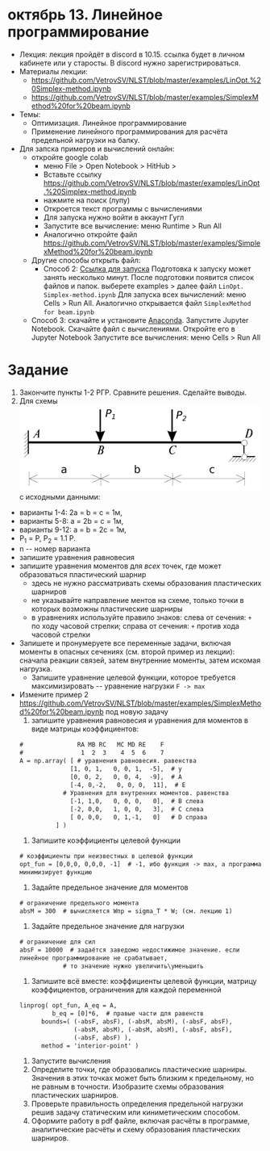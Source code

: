 # октябрь 13. Линейное программирование
- Лекция: лекция пройдёт в discord в 10.15. ссылка будет в личном кабинете или у старосты. В discord нужно зарегистрироваться. 
- Материалы лекции:
  - https://github.com/VetrovSV/NLST/blob/master/examples/LinOpt.%20Simplex-method.ipynb
  - https://github.com/VetrovSV/NLST/blob/master/examples/SimplexMethod%20for%20beam.ipynb
- Темы:
  - Оптимизация. Линейное программирование
  - Применение линейного программирования для расчёта предельной нагрузки на балку.
- Для запска примеров и вычислений онлайн:
  - откройте google colab
       - меню File > Open Notebook > HitHub >
       - Вставьте ссылку https://github.com/VetrovSV/NLST/blob/master/examples/LinOpt.%20Simplex-method.ipynb
       - нажмите на поиск (лупу)
       - Откроется текст программы с вычислениями
       - Для запуска нужно войти в аккаунт Гугл
       - Запустите все вычисление: меню Runtime > Run All
       - Аналогично откройте файл https://github.com/VetrovSV/NLST/blob/master/examples/SimplexMethod%20for%20beam.ipynb
  - Другие способы открыть файл:
    - Способ 2: [Ссылка для запуска](https://mybinder.org/v2/gh/VetrovSV/NLST/master) Подготовка к запуску может занять несколько минут. После подготовки появится список файлов и папок.
   выберете examples > далее файл ```LinOpt. Simplex-method.ipynb``` Для запуска всех вычислений: меню Cells > Run All.
   Аналогично открывается файл ```SimplexMethod for beam.ipynb```
   - Способ 3:
        скачайте и установите [Anaconda](https://www.anaconda.com/products/individual). Запустите Jupyter Notebook. Скачайте файл с вычислениями. Откройте его в Jupyter Notebook
        Запустите все вычисления: меню Cells > Run All

# Задание
1. Закончите пункты 1-2 РГР. Сравните решения. Сделайте выводы.
2. Для схемы \
<img src="beam_2.png" alt="drawing" width="500"/> \
с исходными данными:
  - варианты 1-4:  2a = b = c = 1м,
  - варианты 5-8:  a = 2b = c = 1м,
  - варианты 9-12: a = b = 2c = 1м,
  - P<sub>1</sub> = P, P<sub>2</sub> = 1.1 P.
  - n -- номер варианта
- запишите уравнения равновесия
- запишите уравнения моментов для *всех* точек, где может образоваться пластический шарнир
    - здесь не нужно рассматривать схемы образования пластических шарниров
    - не указывайте направление ментов на схеме, только точки в которых возможны пластические шарниры
    - в уравнениях используйте правило знаков: слева от сечения: ```+``` по ходу часовой стрелки; справа от сечения: ```+``` против хода часовой стрелки
- Запишете и пронумеруете все переменные задачи, включая моменты в опасных сечениях (см. второй пример из лекции): сначала реакции связей, затем внутренние моменты, затем искомая нагрузка.
  - Запишите уравнение целевой функции, которое требуется максимизировать -- уравнение нагрузки
  ```F -> max```
- Измените пример 2 https://github.com/VetrovSV/NLST/blob/master/examples/SimplexMethod%20for%20beam.ipynb под новую задачу
  1. запишите уравнения равновесия и уравнения для моментов в виде матрицы коэффициентов:
    ``` Например
    #               RA MB RC   MC MD RE    F
    #                1  2  3    4  5  6    7
    A = np.array( [ # уравнения равновесия. равенства
                  [1, 0, 1,   0, 0, 1,  -5],  # y
                  [0, 0, 2,   0, 0, 4,  -9],  # A
                  [-4, 0,-2,   0, 0, 0,  11],  # E
                # Уравнения для внутренних моментов. равенства
                  [-1, 1,0,   0, 0, 0,   0],  # B слева
                  [-2, 0,0,   1, 0, 0,   3],  # C слева
                  [ 0, 0,0,   0, 1,-1,   0]   # D справа
              ] )
    ```
  1. Запишите коэффициенты целевой функции  
   ``` Например
  # коэффициенты при неизвестных в целевой функции
  opt_fun = [0,0,0, 0,0,0, -1]  # -1, ибо функция -> max, а программа минимизирует функцию
  ```
  1. Задайте предельное значение для моментов
  ```Например
  # ограничение предельного момента
  absM = 300  # вычисляется Wпр = sigma_Т * W; (см. лекцию 1)
  ```
  1. Задайте предельное значение для нагрузки
  ``` Например
  # ограничение для сил
  absF = 10000  # задаётся заведомо недостижимое значение. если линейное программирование не срабатывает,
              # то значение нужно увеличить\уменьшить
  ```
  1. Запишите всё вместе: коэффициенты целевой функции, матрицу коэффициентов, ограничения для каждой переменной
  ``` Например
  linprog( opt_fun, A_eq = A,
           b_eq = [0]*6,  # правые части для равенств
        bounds=( (-absF, absF), (-absM, absM), (-absF, absF),
                 (-absM, absM), (-absM, absM), (-absF, absF),
                 (-absF, absF) ),
        method = 'interior-point' )
  ```
  1. Запустите вычисления
  1. Определите точки, где образовались пластические шарниры. Значения в этих точках может быть близким к предельному, но не равным в точности. Изобразите схемы образования пластических шарниров.
  1. Проверьте правильность определения предельной нагрузки решив задачу статическим или киниметическим способом.
  1. Оформите работу в pdf файле, включая расчёты в программе, аналитические расчёты и схему образования пластических шарниров.
